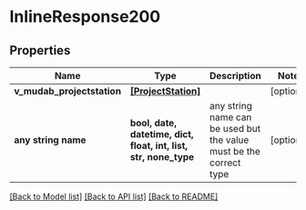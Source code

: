 # InlineResponse200


## Properties
Name | Type | Description | Notes
------------ | ------------- | ------------- | -------------
**v_mudab_projectstation** | [**[ProjectStation]**](ProjectStation.md) |  | [optional] 
**any string name** | **bool, date, datetime, dict, float, int, list, str, none_type** | any string name can be used but the value must be the correct type | [optional]

[[Back to Model list]](../README.md#documentation-for-models) [[Back to API list]](../README.md#documentation-for-api-endpoints) [[Back to README]](../README.md)


